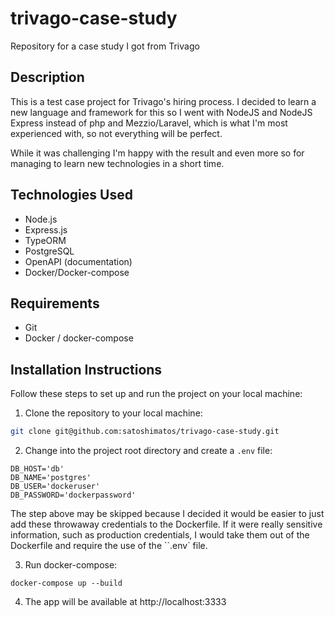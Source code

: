 # trivago-case-study

Repository for a case study I got from Trivago

## Description

This is a test case project for Trivago's hiring process.
I decided to learn a new language and framework for this so I went with NodeJS and NodeJS Express instead of php and Mezzio/Laravel, which is what I'm most experienced with, so not everything will be perfect.

While it was challenging I'm happy with the result and even more so for managing to learn new technologies in a short time.

## Technologies Used

- Node.js
- Express.js
- TypeORM
- PostgreSQL
- OpenAPI (documentation)
- Docker/Docker-compose

## Requirements

- Git
- Docker / docker-compose

## Installation Instructions

Follow these steps to set up and run the project on your local machine:

1. Clone the repository to your local machine:

```bash
git clone git@github.com:satoshimatos/trivago-case-study.git
```
2. Change into the project root directory and create a `.env` file:
```
DB_HOST='db'
DB_NAME='postgres'
DB_USER='dockeruser'
DB_PASSWORD='dockerpassword'
```
The step above may be skipped because I decided it would be easier to just add these throwaway credentials to the Dockerfile. If it were really sensitive information, such as production credentials, I would take them out of the Dockerfile and require the use of the ``.env` file.

3. Run docker-compose:
```
docker-compose up --build
```
4. The app will be available at http://localhost:3333